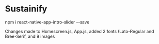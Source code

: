 # Sustainify

npm i react-native-app-intro-slider --save

Changes made to Homescreen.js, App.js, added 2 fonts (Lato-Regular and Bree-Serif, and 9 images
